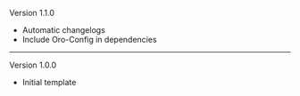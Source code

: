 Version 1.1.0
- Automatic changelogs
- Include Oro-Config in dependencies
----
Version 1.0.0
- Initial template